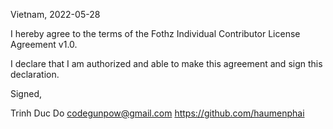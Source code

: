 Vietnam, 2022-05-28

I hereby agree to the terms of the Fothz Individual Contributor License Agreement v1.0.

I declare that I am authorized and able to make this agreement and sign this declaration.

Signed,

Trinh Duc Do codegunpow@gmail.com https://github.com/haumenphai
